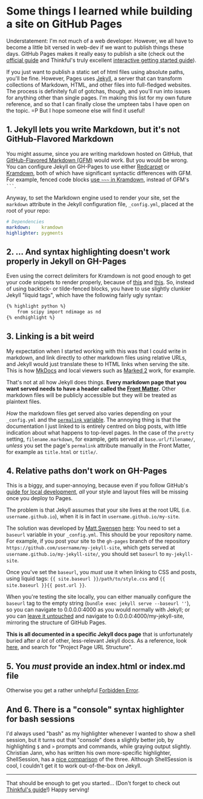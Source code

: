 # Some things I learned while building a site on GitHub Pages

Understatement: I'm not much of a web developer. However, we all have to become
a little bit versed in web-dev if we want to publish things these days. GitHub
Pages makes it really easy to publish a site (check out the
[official guide](https://pages.github.com) and Thinkful's truly excellent
[interactive getting started guide](http://www.thinkful.com/learn/a-guide-to-using-github-pages/)).

If you just want to publish a static set of html files using absolute paths,
you'll be fine. However, Pages uses [Jekyll](http://jekyllrb.com), a server
that can transform collections of Markdown, HTML, and other files into 
full-fledged websites.
The process is definitely full of gotchas, though, and you'll run into issues
for anything other than single pages. I'm making this list for my own future
reference, and so that I can finally close the umpteen tabs I have open on the
topic. =P But I hope someone else will find it useful!

## 1. Jekyll lets you write Markdown, but it's not GitHub-Flavored Markdown

You might assume, since you are writing markdown hosted on GitHub, that
[GitHub-Flavored Markdown (GFM)](https://github.github.com/github-flavored-markdown/)
would work. But you would be wrong. You can
configure Jekyll on GH-Pages to use either
[Redcarpet](https://github.com/vmg/redcarpet)
or [Kramdown](http://kramdown.gettalong.org/syntax.html), both of which have
significant syntactic differences with GFM. For example, fenced code blocks
[use `~~~` in Kramdown](http://kramdown.gettalong.org/syntax.html#fenced-code-blocks),
instead of GFM's `` ``` ``. 

Anyway, to set the Markdown engine used to render your site, set the `markdown`
attribute in the Jekyll configuration file, `_config.yml`, placed at the root
of your repo:

```yaml
# Dependencies
markdown:    kramdown
highlighter: pygments
```

## 2. ... And syntax highlighting doesn't work properly in Jekyll on GH-Pages

Even using the correct delimiters for Kramdown is not good enough to get your
code snippets to render properly, because of
[this](https://github.com/jekyll/jekyll/issues/2709) and
[this](https://github.com/jekyll/jekyll/issues/2715). So, instead of using
backtick- or tilde-fenced blocks, you have to use slightly clunkier Jekyll
"liquid tags", which have the following fairly ugly syntax:

```markdown
{% highlight python %}
    from scipy import ndimage as nd
{% endhighlight %}
```

## 3. Linking is a bit weird

My expectation when I started working with this was that I could write in
markdown, and link directly to other markdown files using relative URLs, and
Jekyll would just translate these to HTML links when serving the site. This is
how [MkDocs](http://www.mkdocs.org) and local viewers such as
[Marked 2](http://marked2app.com) work, for example.

That's not at all how Jekyll does things. **Every markdown page that you want
served needs to have a header called the
[Front Matter](http://jekyllrb.com/docs/frontmatter/).** Other markdown files
will be publicly accessible but they will be treated as plaintext files.

*How* the markdown files get
served also varies depending on your `_config.yml` and the
[`permalink` variable](http://jekyllrb.com/docs/permalinks/). The annoying
thing is that the documentation I just linked to is entirely centred on blog
posts, with little indication about what happens to top-level pages. In the
case of the `pretty` setting, `filename.markdown`, for example, gets served at
`base.url/filename/`, *unless* you set the page's `permalink` attribute
manually in the Front Matter, for example as `title.html` or `title/`.

## 4. Relative paths don't work on GH-Pages

This is a biggy, and super-annoying, because even if you follow GitHub's
[guide for local development](https://help.github.com/articles/using-jekyll-with-pages/),
*all* your style and layout files will be
missing once you deploy to Pages.

The problem is that Jekyll assumes that your site lives at the root URL (i.e.
`username.github.io`), when it is in fact in `username.github.io/my-site`.

The solution was developed by [Matt Swensen](https://github.com/mjswensen)
[here](https://github.com/jekyll/jekyll/issues/332#issuecomment-18952908): You
need to set a `baseurl` variable in your `_config.yml`. This should be your
repository name. For example, if you post your site to the `gh-pages` branch of
the repository `https://github.com/username/my-jekyll-site`, which gets served
at `username.github.io/my-jekyll-site/`, you should set `baseurl` to
`my-jekyll-site`.

Once you've set the `baseurl`, you *must* use it when linking to CSS and posts,
using liquid tags: `{{ site.baseurl }}/path/to/style.css` and
`{{ site.baseurl }}{{ post.url }}`.

When you're testing the site locally, you can either manually configure the
`baseurl` tag to the empty string (`bundle exec jekyll serve --baseurl ''`), so
you can navigate to 0.0.0.0:4000 as you would normally with Jekyll; or you can
[leave it untouched](http://blog.parkermoore.de/2014/04/27/clearing-up-confusion-around-baseurl)
and navigate to 0.0.0.0:4000/my-jekyll-site, mirroring the
structure of GitHub Pages.

**This is all documented in a specific Jekyll docs page** that is unfortunately
buried after *a lot* of other, less-relevant Jekyll docs. As a reference, look
[here](http://jekyllrb.com/docs/github-pages/), and search for "Project Page
URL Structure".

## 5. You *must* provide an index.html or index.md file

Otherwise you get a rather unhelpful
[Forbidden Error](https://github.com/jekyll/jekyll/issues/1293).

## And 6. There is a "console" syntax highlighter for bash sessions

I'd always used "bash" as my highlighter whenever I wanted to show a shell
session, but it turns out that "console" does a slightly better job, by
highlighting `$` and `>` prompts and commands, while graying output slightly.
Christian Jann, who has written his own more-specific highlighter,
ShellSession, has a
[nice comparison](http://www.jann.cc/pygments-shell-session-lexer-demo/shell_code_comparison.html)
of the three. Although ShellSession is cool, I couldn't get it to work
out-of-the-box on Jekyll.

***

That should be enough to get you started... (Don't forget to check out
[Thinkful's guide](http://www.thinkful.com/learn/a-guide-to-using-github-pages/)!)
Happy serving!
